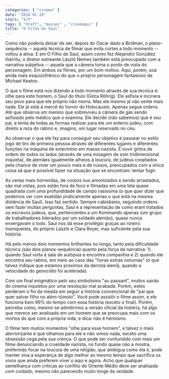 ```yaml
---
categories: [ "cinema" ]
date: "2016-01-28"
stars: "4/5"
tags: [ "draft", "movies" , "cinemaqui" ]
title: "O Filho de Saul"
---
```

Como não poderia deixar de ser, depois do Oscar dado a Birdman, o
plano-sequência -- aquela técnica de filmar que evita cortes a todo
momento -- voltou à ativa. E em O Filho de Saul, assim como fez Alejandro
González Iñárritu, o diretor estreante László Nemes também está
preocupado com a narrativa subjetiva -- aquela que a câmera toma o ponto
de vista do personagem. Em ambos os filmes, por um bom motivo. Aqui,
porém, soa ainda mais esquizofrênico do que o próprio personagem
fantasioso de Michael Keaton.

O que o filme está nos dizendo a todo momento através de sua técnica
é: olhe para este homem, o Saul do título (Géza Röhrig). Ele asfixia e
incinera seu povo para que ele próprio não morra. Mas ele mesmo já não
sente mais nada. Ele já está à mercê do horror do Holocausto. Apenas
segue ordens. Até que observa um menino que sobreviveu à câmera de gás
sendo asfixiado pelo médico que o examina. Ele decide (não sabemos) que
é seu pai, e tenta de todas as formas realizar para ele um enterro judeu,
com direito a reza do rabino e, imagino, um lugar reservado no céu.

Ao observar o que ele faz para conseguir seu objetivo é passear no
estilo jogo de tiro de primeira pessoa através de diferentes lugares
e diferentes funções na máquina de extermínio em massa nazista. É
ouvir gritos de ordem de todos os lados (através de uma mixagem de som
tridimensional inquieta), de alemães igualmente alheios à loucura,
de judeus cooptados pela chance de viver um pouco mais e de russos,
preocupados com a única coisa sã que é possível fazer na situação
que se encontram: tentar fugir.

As cenas mais horrendas, de corpos nus amontoados e sendo arrastados, são
mal vistas, pois estão fora de foco e filmadas em uma tela quase quadrada
com uma profundidade de campo rasíssima (o que quer dizer que podemos
ver com exatidão praticamente apenas o que está na mesma distância de
Saul). Isso faz sentido. Sempre cabisbaixo, seguindo ordens sem fazer
muitas perguntas, Saul é a representação de como eram tratados os
escravos judeus, que, pertencentes a um Kommando apenas (um grupo de
trabalhadores liderados por um soldado alemão), quase nunca enxergavam
o todo. Saul nos dá esse privilégio graças ao roteiro maniqueísta,
do próprio László e Clara Royer, mas suficiente pela sua história.

Há pelo menos dois momentos brilhantes no longa, tanto pela dificuldade
técnica (são dois planos-sequência) quanto pela força da narrativa: 1)
quando Saul volta à sala de autópsia e encontra companhia e 2) quando
ele encontra seu rabino, em meio ao caos das "horas extras noturnas"
(o que talvez indique que estamos próximos da derrota alemã, quando
a velocidade do genocídio foi acelerada).

Com um final enigmático pelo seu simbolismo "au passant", muitos
sairão do cinema inquietos por uma resolução mal acabada. Porém,
estes perderam o fio da meada em seguir a história convencional de
"pai que quer salvar filho no além-túmulo". Você pode assistir o
filme assim, e ele funciona bem 99% do tempo com essa história (exceto
o final). Porém, perceba como, mesmo se admitirmos a versão oficial da
história, há algo que merece ser analisado em um homem que se preocupa
mais com os mortos do que com a própria vida, e dica: não é heroísmo.

O filme tem muitos momentos "olhe para esse homem", e talvez o mais
aterrorizante é que olhamos para ele e não vimos nada, exceto uma
obsessão cega pela sua crença. O que pode ser confundido com mais um
filme denunciando a crueldade nazista, no fundo quase não a mostra,
preferindo focar na loucura de uma religião, que ambígua como ela
é, pode manter viva a esperança de algo melhor ao mesmo tempo que
sacrifica os vivos que ainda preferem viver o aqui e agora. Acho que
qualquer semelhança com críticas ao conflito do Oriente Médio deve
ser analisada com cuidado, mesmo não parecendo muito longe da verdade.
